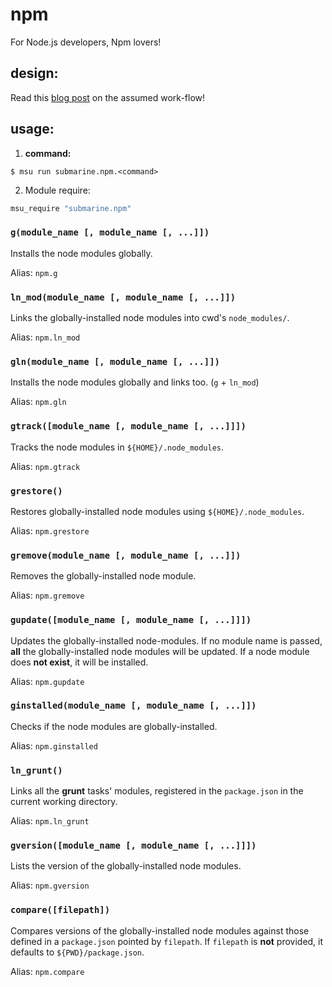 
# npm

For Node.js developers, Npm lovers!

## design:

Read this [blog post](https://gochomugo.github.io/musings/global-node-modules/) on the assumed work-flow!


## usage:

1. **command:**

  ```shell
  $ msu run submarine.npm.<command>
  ```

2. Module require:

  ```bash
  msu_require "submarine.npm"
  ```


### `g(module_name [, module_name [, ...]])`

Installs the node modules globally.

Alias: `npm.g`


### `ln_mod(module_name [, module_name [, ...]])`

Links the globally-installed node modules into cwd's `node_modules/`.

Alias: `npm.ln_mod`


### `gln(module_name [, module_name [, ...]])`

Installs the node modules globally and links too. (`g` + `ln_mod`)

Alias: `npm.gln`


### `gtrack([module_name [, module_name [, ...]]])`

Tracks the node modules in `${HOME}/.node_modules`.

Alias: `npm.gtrack`


### `grestore()`

Restores globally-installed node modules using `${HOME}/.node_modules`.

Alias: `npm.grestore`


### `gremove(module_name [, module_name [, ...]])`

Removes the globally-installed node module.

Alias: `npm.gremove`


### `gupdate([module_name [, module_name [, ...]]])`

Updates the globally-installed node-modules. If no module name is passed, **all** the globally-installed node modules will be updated. If a node module does **not exist**, it will be installed.

Alias: `npm.gupdate`


### `ginstalled(module_name [, module_name [, ...]])`

Checks if the node modules are globally-installed.

Alias: `npm.ginstalled`


### `ln_grunt()`

Links all the **grunt** tasks' modules, registered in the `package.json` in the current working directory.

Alias: `npm.ln_grunt`


### `gversion([module_name [, module_name [, ...]]])`

Lists the version of the globally-installed node modules.

Alias: `npm.gversion`


### `compare([filepath])`

Compares versions of the globally-installed node modules against those defined in a `package.json` pointed by `filepath`. If `filepath` is **not** provided, it defaults to `${PWD}/package.json`.

Alias: `npm.compare`
